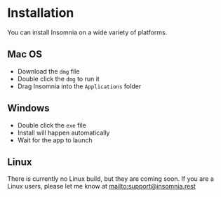 # Installation

You can install Insomnia on a wide variety of platforms.


## Mac OS

- Download the `dmg` file
- Double click the `dmg` to run it
- Drag Insomnia into the `Applications` folder


## Windows

- Double click the `exe` file 
- Install will happen automatically
- Wait for the app to launch


## Linux

There is currently no Linux build, but they are coming soon. If you are a Linux users, please
let me know at [mailto:support@insomnia.rest](support@insomnia.rest)